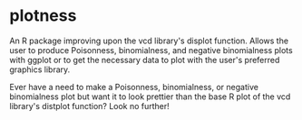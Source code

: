# plotness
An R package improving upon the vcd library's displot function. Allows the user to produce Poisonness, binomialness, and negative binomialness plots with ggplot or to get the necessary data to plot with the user's preferred graphics library.

Ever have a need to make a Poisonness, binomialness, or negative binomialness plot but want it to look prettier than the base R plot of the vcd library's distplot function? Look no further! 
